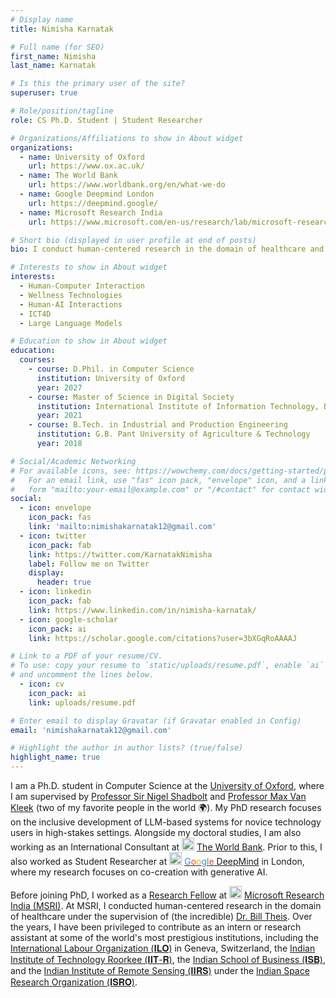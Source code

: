 ```yaml
---
# Display name
title: Nimisha Karnatak

# Full name (for SEO)
first_name: Nimisha
last_name: Karnatak

# Is this the primary user of the site?
superuser: true

# Role/position/tagline
role: CS Ph.D. Student | Student Researcher

# Organizations/Affiliations to show in About widget
organizations:
  - name: University of Oxford
    url: https://www.ox.ac.uk/
  - name: The World Bank
    url: https://www.worldbank.org/en/what-we-do
  - name: Google Deepmind London
    url: https://deepmind.google/
  - name: Microsoft Research India
    url: https://www.microsoft.com/en-us/research/lab/microsoft-research-india/

# Short bio (displayed in user profile at end of posts)
bio: I conduct human-centered research in the domain of healthcare and accessibility.

# Interests to show in About widget
interests:
  - Human-Computer Interaction
  - Wellness Technologies
  - Human-AI Interactions
  - ICT4D
  - Large Language Models

# Education to show in About widget
education:
  courses:
    - course: D.Phil. in Computer Science
      institution: University of Oxford
      year: 2027
    - course: Master of Science in Digital Society
      institution: International Institute of Information Technology, Bangalore
      year: 2021
    - course: B.Tech. in Industrial and Production Engineering
      institution: G.B. Pant University of Agriculture & Technology
      year: 2018

# Social/Academic Networking
# For available icons, see: https://wowchemy.com/docs/getting-started/page-builder/#icons
#   For an email link, use "fas" icon pack, "envelope" icon, and a link in the
#   form "mailto:your-email@example.com" or "/#contact" for contact widget.
social:
  - icon: envelope
    icon_pack: fas
    link: 'mailto:nimishakarnatak12@gmail.com'
  - icon: twitter
    icon_pack: fab
    link: https://twitter.com/KarnatakNimisha
    label: Follow me on Twitter
    display:
      header: true
  - icon: linkedin
    icon_pack: fab
    link: https://www.linkedin.com/in/nimisha-karnatak/
  - icon: google-scholar
    icon_pack: ai
    link: https://scholar.google.com/citations?user=3bXGqRoAAAAJ

# Link to a PDF of your resume/CV.
# To use: copy your resume to `static/uploads/resume.pdf`, enable `ai` icons in `params.yaml`,
# and uncomment the lines below.
  - icon: cv
    icon_pack: ai
    link: uploads/resume.pdf

# Enter email to display Gravatar (if Gravatar enabled in Config)
email: 'nimishakarnatak12@gmail.com'

# Highlight the author in author lists? (true/false)
highlight_name: true
---
```


<!-- My research is driven by the fundamental need to address the inequalities faced by underserved populations, with the ultimate mission of improving their quality of life. This commitment shapes my ongoing  -->

I am a Ph.D. student in Computer Science at the [University of Oxford](https://www.ox.ac.uk/), where I am supervised by [Professor Sir Nigel Shadbolt](https://en.wikipedia.org/wiki/Nigel_Shadbolt) and [Professor Max Van Kleek](https://www.cs.ox.ac.uk/people/max.vankleek/) (two of my favorite people in the world 🌍). My PhD research focuses on the inclusive development of LLM-based systems for novice technology users in high-stakes settings. Alongside my doctoral studies, I am also working as an International Consultant at <img style="display: inline-block; margin-top: 0px; margin-bottom: 0px;" src="https://brandlogos.net/wp-content/uploads/2021/12/World-Bank-logo-icon-512x512.png" alt= “” width="20" height="20"> [The World Bank](https://www.worldbank.org/en/what-we-do). Prior to this, I also worked as Student Researcher at <img style="display: inline-block; margin-top: 0px; margin-bottom: 0px;" src="https://registry.npmmirror.com/@lobehub/icons-static-png/latest/files/dark/deepmind-color.png" alt= “” width="20" height="20">  [<span style="color: #4285F4;">G</span><span style="color: #EA4335;">o</span><span style="color: #FBBC05;">o</span><span style="color: #4285F4;">g</span><span style="color: #34A853;">l</span><span style="color: #EA4335;">e</span> DeepMind](https://deepmind.google/) in London, where my research focuses on co-creation with generative AI.

Before joining PhD, I worked as a [Research Fellow](https://www.microsoft.com/en-us/research/academic-program/research-fellows-program-at-microsoft-research-india/) at <img style="display: inline-block; margin-top: 0px; margin-bottom: 0px;" src="https://upload.wikimedia.org/wikipedia/commons/4/44/Microsoft_logo.svg" alt= “” width="20" height="20"> [Microsoft Research India (MSRI)](https://www.microsoft.com/en-us/research/lab/microsoft-research-india/). At MSRI, I conducted human-centered research in the domain of healthcare under the supervision of (the incredible) [Dr. Bill Theis](https://en.wikipedia.org/wiki/Bill_Thies). Over the years, I have been privileged to contribute as an intern or research assistant at some of the world's most prestigious institutions, including the [International Labour Organization (𝐈𝐋𝐎)](https://www.ilo.org/) in Geneva, Switzerland, the [Indian Institute of Technology Roorkee (𝐈𝐈𝐓-𝐑)](https://www.iitr.ac.in/), the [Indian School of Business (𝐈𝐒𝐁)](https://www.isb.edu/en.html), and the [Indian Institute of Remote Sensing (𝐈𝐈𝐑𝐒)](https://www.iirs.gov.in/) under the [Indian Space Research Organization (𝐈𝐒𝐑𝐎)](https://www.isro.gov.in/).

<!-- {{< icon name="download" pack="fas" >}} Download my {{< staticref "uploads/resume.pdf" "newtab" >}}resumé{{< /staticref >}}. -->
